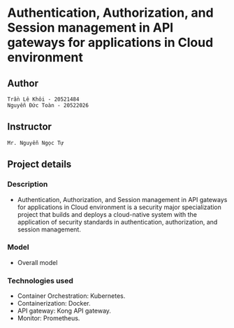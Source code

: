 # Authentication, Authorization, and Session management in API gateways for applications in Cloud environment
## Author
    Trần Lê Khôi - 20521484
    Nguyễn Đức Toàn - 20522026
## Instructor
    Mr. Nguyễn Ngọc Tự
## Project details
### Description
- Authentication, Authorization, and Session management in API gateways for applications in Cloud environment is a security major specialization project that builds and deploys a cloud-native system with the application of security standards in authentication, authorization, and session management.
### Model
- Overall model

### Technologies used
- Container Orchestration: Kubernetes. 
- Containerization: Docker.
- API gateway: Kong API gateway.
- Monitor: Prometheus. 
